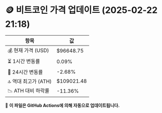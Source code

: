 # 🪙 비트코인 가격 업데이트 (2025-02-22 21:18)

| 항목                | 값 |
|--------------------|----------------|
| 💰 현재 가격 (USD) | $96648.75 |
| ⏳ 1시간 변동률    | 0.09% |
| 📆 24시간 변동률   | -2.68% |
| 🔝 역대 최고가 (ATH) | $109021.48 |
| 📉 ATH 대비 하락률 | -11.36% |

🔄 **이 파일은 GitHub Actions에 의해 자동으로 업데이트됩니다.**
